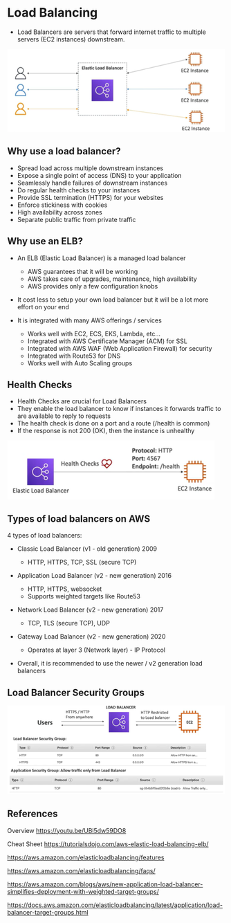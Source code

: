 # Load Balancing

- Load Balancers are servers that forward internet traffic to multiple servers (EC2 instances) downstream.

![Alt text](images/load-balancer.png)

## Why use a load balancer?

- Spread load across multiple downstream instances
- Expose a single point of access (DNS) to your application
- Seamlessly handle failures of downstream instances
- Do regular health checks to your instances
- Provide SSL termination (HTTPS) for your websites
- Enforce stickiness with cookies
- High availability across zones
- Separate public traffic from private traffic

## Why use an ELB?

- An ELB (Elastic Load Balancer) is a managed load balancer
    - AWS guarantees that it will be working
    - AWS takes care of upgrades, maintenance, high availability
    - AWS provides only a few configuration knobs

- It cost less to setup your own load balancer but it will be a lot more effort on your end

- It is integrated with many AWS offerings / services
    - Works well with EC2, ECS, EKS, Lambda, etc...
    - Integrated with AWS Certificate Manager (ACM) for SSL
    - Integrated with AWS WAF (Web Application Firewall) for security
    - Integrated with Route53 for DNS
    - Works well with Auto Scaling groups

## Health Checks

- Health Checks are crucial for Load Balancers
- They enable the load balancer to know if instances it forwards traffic to are available to reply to requests
- The health check is done on a port and a route (/health is common)
- If the response is not 200 (OK), then the instance is unhealthy

![Alt text](images/health-check.png)

## Types of load balancers on AWS

4 types of load balancers:

- Classic Load Balancer (v1 - old generation) 2009
    - HTTP, HTTPS, TCP, SSL (secure TCP) 
- Application Load Balancer (v2 - new generation) 2016
    - HTTP, HTTPS, websocket
    - Supports weighted targets like Route53
    
- Network Load Balancer (v2 - new generation) 2017
    - TCP, TLS (secure TCP), UDP
- Gateway Load Balancer (v2 - new generation) 2020
    - Operates at layer 3 (Network layer) - IP Protocol

- Overall, it is recommended to use the newer / v2 generation load balancers


## Load Balancer Security Groups

![Alt text](images/security-groups.png)

## References

Overview
https://youtu.be/UBl5dw59DO8

Cheat Sheet
https://tutorialsdojo.com/aws-elastic-load-balancing-elb/

https://aws.amazon.com/elasticloadbalancing/features

https://aws.amazon.com/elasticloadbalancing/faqs/

https://aws.amazon.com/blogs/aws/new-application-load-balancer-simplifies-deployment-with-weighted-target-groups/

https://docs.aws.amazon.com/elasticloadbalancing/latest/application/load-balancer-target-groups.html





